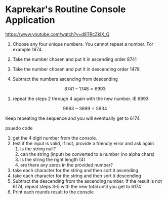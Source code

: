 ﻿# Kaprekar's Routine Console Application

https://www.youtube.com/watch?v=d8TRcZklX_Q

1. Choose any four unique numbers. You cannot repeat a number. For example 1874.

1. Take the number chosen and put it in ascending order
8741

2. Take the number chosen and put it in descending order
1478

3. Subtract the numbers ascending from descending

```math
8741 - 1748 = 6993
```

1. repeat the steps 2 through 4 again with the new number. IE 6993

```math
9963 - 3699 = 5934
```

Keep repeating the sequence and you will eventually get to 6174. 

psuedo code

1. get the 4 digit number from the console. 
2. test if the input is valid, if not, provide a friendly error and ask again
    1. is the string null? 
    2. can the string (input) be converted to a number (no alpha chars)
    3. is the string the right length (4)
    4. are there any zeros in the provided number?
3. take each character for the string and then sort it ascending
4. take each character for the string and then sort it descending
5. Subtract the descending from the ascending number. If the result is not 6174, repeat steps 3-5 with the new total until you get to 6174
4. Print each rounds result to the console